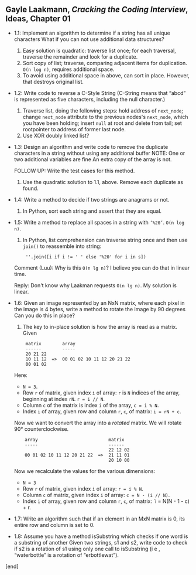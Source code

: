 ## Gayle Laakmann, _Cracking the Coding Interview_, Ideas, Chapter 01

  * 1.1: Implement an algorithm to determine if a string has all unique characters What if you can not use additional data structures?

    1. Easy solution is quadratic: traverse list once; for each traversal, traverse the remainder and look for a duplicate.
    2. Sort copy of list; traverse, comparing adjacent items for duplication. `O(n log n)`, requires additional space.
    3. To avoid using additional space in above, can sort in place. However, that destroys original list.

  * 1.2: Write code to reverse a C-Style String (C-String means that “abcd” is represented as five characters, including the null character.)

    1. Traverse list, doing the following steps: hold address of `next_node`; change `next_node` attribute to the previous nodes's `next_node`, which you have been holding; insert `null` at root and delete from tail; set rootpointer to address of former last node.
    1. Use XOR doubly linked list?

  * 1.3: Design an algorithm and write code to remove the duplicate characters in a string without using any additional buffer NOTE: One or two additional variables are fine An extra copy of the array is not.

    FOLLOW UP: Write the test cases for this method.

      1. Use the quadratic solution to 1.1, above. Remove each duplicate as found.

  * 1.4: Write a method to decide if two strings are anagrams or not.

    1. In Python, sort each string and assert that they are equal.

  * 1.5: Write a method to replace all spaces in a string with `‘%20’`. `O(n log n)`.

    1. In Python, list comprehension can traverse string once and then use `join()` to reassemble into string:

            ''.join([i if i != ' ' else '%20' for i in s])

    Comment (Luu): Why is this `O(n lg n)`? I believe you can do that in linear time.
    
    Reply: Don't know why Laakman requests `O(n lg n)`. My solution is linear.

  * 1.6: Given an image represented by an NxN matrix, where each pixel in the image is 4 bytes, write a method to rotate the image by 90 degrees Can you do this in place?

    1. The key to in-place solution is how the array is read as a matrix. Given


            matrix        array
            ------        -----
            20 21 22
            10 11 12  =>  00 01 02 10 11 12 20 21 22
            00 01 02      

    Here:

      * `N = 3`. 
      * Row `r` of matrix, given index `i` of array: `r` is `N` indices of the array, beginning at index `rN`. `r = i // N`.
      * Column `c` of the matrix is index `i` of the array, `c = i % N`. 
      * Index `i` of array, given row and column `r`, `c`, of matrix: `i = rN + c`.

    Now we want to convert the array into a _rotated_ matrix. We will rotate 90° counterclockwise.

            array                           matrix
            -----                           ------
                                            22 12 02
            00 01 02 10 11 12 20 21 22  =>  21 11 01
                                            20 10 00

    Now we recalculate the values for the various dimensions:

      * `N = 3`
      * Row `r` of matrix, given index `i` of array: `r = i % N`.
      * Column `c` of matrix, given index `i` of array: `c = N - (i // N)`.
      * Index `i` of array, given row and column `r`, `c`, of matrix: `i = N(N - 1 - c) + r.

  * 1.7: Write an algorithm such that if an element in an MxN matrix is 0, its entire row and column is set to 0.

  * 1.8: Assume you have a method isSubstring which checks if one word is a substring of another Given two strings, s1 and s2, write code to check if s2 is a rotation of s1 using only one call to isSubstring (i e , “waterbottle” is a rotation of “erbottlewat”).

[end]
